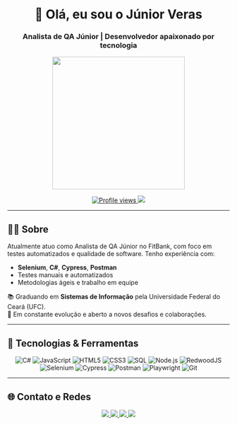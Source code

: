 <h1 align="center">👋 Olá, eu sou o Júnior Veras</h1>
<h3 align="center">Analista de QA Júnior | Desenvolvedor apaixonado por tecnologia</h3>

<p align="center">
  <img src="https://cdna.artstation.com/p/assets/images/images/021/720/920/original/pixel-jeff-mario.gif?1572709433" width="300">
</p>

<div align="center">
  <a href="https://github.com/juniodevs">
    <img src="https://komarev.com/ghpvc/?username=juniodevs&label=Profile+Views&color=00BB2D&style=flat-square" alt="Profile views"/>
  </a>
  <a href="https://github.com/juniodevs?tab=followers">
    <img src="https://img.shields.io/github/followers/juniodevs?label=Seguidores&style=flat-square&color=00BB2D"/>
  </a>
</div>

---

## 🧑‍💻 Sobre

Atualmente atuo como Analista de QA Júnior no FitBank, com foco em testes automatizados e qualidade de software. Tenho experiência com:
- **Selenium**, **C#**, **Cypress**, **Postman**
- Testes manuais e automatizados
- Metodologias ágeis e trabalho em equipe

📚 Graduando em **Sistemas de Informação** pela Universidade Federal do Ceará (UFC).  
🔎 Em constante evolução e aberto a novos desafios e colaborações.

---

## 🚀 Tecnologias & Ferramentas

<div align="center">
  <!-- Linguagens -->
  <img alt="C#" src="https://img.shields.io/badge/C%23-239120?style=for-the-badge&logo=c-sharp&logoColor=white"/>
  <img alt="JavaScript" src="https://img.shields.io/badge/JavaScript-F7DF1E?style=for-the-badge&logo=javascript&logoColor=black"/>
  <img alt="HTML5" src="https://img.shields.io/badge/HTML5-E34F26?style=for-the-badge&logo=html5&logoColor=white"/>
  <img alt="CSS3" src="https://img.shields.io/badge/CSS3-1572B6?style=for-the-badge&logo=css3&logoColor=white"/>
  <img alt="SQL" src="https://img.shields.io/badge/SQL-4479A1?style=for-the-badge&logo=postgresql&logoColor=white"/>

  <!-- Frameworks e libs -->
  <img alt="Node.js" src="https://img.shields.io/badge/Node.js-339933?style=for-the-badge&logo=node-dot-js&logoColor=white"/>
  <img alt="RedwoodJS" src="https://img.shields.io/badge/RedwoodJS-990000?style=for-the-badge&logo=redwoodjs&logoColor=white"/>
  
  <!-- Ferramentas de QA -->
  <img alt="Selenium" src="https://img.shields.io/badge/Selenium-43B02A?style=for-the-badge&logo=selenium&logoColor=white"/>
  <img alt="Cypress" src="https://img.shields.io/badge/Cypress-17202C?style=for-the-badge&logo=cypress&logoColor=white"/>
  <img alt="Postman" src="https://img.shields.io/badge/Postman-FF6C37?style=for-the-badge&logo=postman&logoColor=white"/>
  <img alt="Playwright" src="https://img.shields.io/badge/Playwright-2EAD33?style=for-the-badge&logo=playwright&logoColor=white"/>

  <!-- Outros -->
  <img alt="Git" src="https://img.shields.io/badge/Git-F05032?style=for-the-badge&logo=git&logoColor=white"/>
</div>

---

## 🌐 Contato e Redes

<div align="center">
  <a href="https://www.linkedin.com/in/juniorveras" target="_blank">
    <img src="https://img.shields.io/badge/-LinkedIn-%230077B5?style=for-the-badge&logo=linkedin&logoColor=white"/>
  </a>
  <a href="mailto:iramarjuniorveras10@gmail.com">
    <img src="https://img.shields.io/badge/-Gmail-%23333?style=for-the-badge&logo=gmail&logoColor=white"/>
  </a>
  <a href="https://instagram.com/juniodevs" target="_blank">
    <img src="https://img.shields.io/badge/-Instagram-%23E4405F?style=for-the-badge&logo=instagram&logoColor=white"/>
  </a>
  <a href="https://www.twitch.tv/juniodevs" target="_blank">
    <img src="https://img.shields.io/badge/Twitch-9146FF?style=for-the-badge&logo=twitch&logoColor=white"/>
  </a>
</div>
